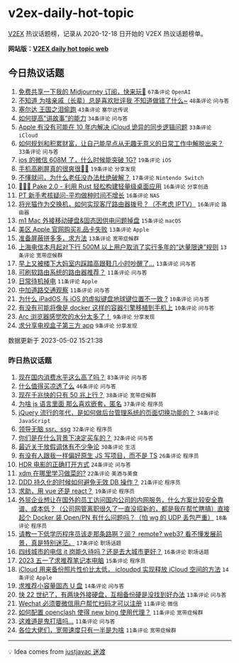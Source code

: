 # v2ex-daily-hot-topic

[V2EX](https://www.v2ex.com/) 热议话题榜，记录从 2020-12-18 日开始的 V2EX 热议话题榜单。

**网站版：[V2EX daily hot topic web](https://boojack.github.io/v2ex-daily-hot-topic-web/)**

## 今日热议话题

<!-- TODAY BEGIN -->

1. [免费共享一下我的 Midjourney 订阅，快来玩🤣](https://www.v2ex.com/t/936818) `67条评论` `OpenAI`
1. [不知道 为啥亲戚（长辈）总是喜欢批评我 不知道做错了什么~](https://www.v2ex.com/t/936843) `48条评论` `问与答`
1. [塞尔达 王国之泪偷跑](https://www.v2ex.com/t/936821) `43条评论` `塞尔达传说`
1. [如何提高“讲故事”的能力](https://www.v2ex.com/t/936810) `34条评论` `问与答`
1. [Apple 有没有可能在 10 年内解决 iCloud 诡异的同步逻辑问题](https://www.v2ex.com/t/936826) `33条评论` `iCloud`
1. [如何规划和积累财富，让自己能早点从无趣无意义的日常工作中解脱出来？](https://www.v2ex.com/t/936857) `33条评论` `问与答`
1. [ios 的微信 608M 了，什么时候能突破 1G?](https://www.v2ex.com/t/936874) `19条评论` `iOS`
1. [手机高刷屏真的很爽很🐂🍺](https://www.v2ex.com/t/936869) `19条评论` `分享发现`
1. [不懂就问，为什么老任没办法杜绝破解？](https://www.v2ex.com/t/936846) `17条评论` `Nintendo Switch`
1. [👩🏻‍🍼 Pake 2.0 - 利用 Rust 轻松构建轻量级桌面应用](https://www.v2ex.com/t/936901) `16条评论` `分享创造`
1. [PT 新手考核疑问-平均做种时间不增长](https://www.v2ex.com/t/936832) `16条评论` `NAS`
1. [将光猫作为交换机，如何实现客厅路由器拨号？（不考虑 IPTV）](https://www.v2ex.com/t/936820) `16条评论` `路由器`
1. [m1 Mac 外接移动硬盘&固态因供电问题掉盘](https://www.v2ex.com/t/936848) `15条评论` `macOS`
1. [美区 Apple 官网购买礼品卡失败](https://www.v2ex.com/t/936917) `13条评论` `Apple`
1. [准备屏蔽拼多多，求方法](https://www.v2ex.com/t/936902) `13条评论` `宽带症候群`
1. [上海电信本月起对下行 500M 以上用户取消了实行多年的“达量限速”规则](https://www.v2ex.com/t/936876) `13条评论` `宽带症候群`
1. [早上又被楼下大妈室内踩踏高跟鞋几小时吵醒了...](https://www.v2ex.com/t/936816) `13条评论` `问与答`
1. [可刷软路由系统的路由器推荐？](https://www.v2ex.com/t/936866) `11条评论` `问与答`
1. [日常待机掉电](https://www.v2ex.com/t/936819) `11条评论` `Apple`
1. [中加道路交通观察](https://www.v2ex.com/t/936811) `11条评论` `问与答`
1. [为什么 iPadOS 与 iOS 的虚拟键盘地球键位置不一致 ?](https://www.v2ex.com/t/936863) `10条评论` `问与答`
1. [有没有可能将像是 docker 这样的容器引擎移植到手机上](https://www.v2ex.com/t/936834) `10条评论` `问与答`
1. [Arc 浏览器感觉吹的水分太多了！](https://www.v2ex.com/t/936858) `9条评论` `分享发现`
1. [求分享电视盒子第三方 app](https://www.v2ex.com/t/936829) `9条评论` `分享发现`

数据更新于 2023-05-02 15:21:38

<!-- TODAY END -->

### 昨日热议话题

<!-- YESTERDAY BEGIN -->

1. [现在国内消费水平这么高了吗？](https://www.v2ex.com/t/936713) `83条评论` `问与答`
1. [什么值得买凉透了么](https://www.v2ex.com/t/936711) `46条评论` `问与答`
1. [现在千兆快的只有 50 兆上行？](https://www.v2ex.com/t/936736) `38条评论` `宽带症候群`
1. [为啥 js 语言里面 那么喜欢嵌套，匿名](https://www.v2ex.com/t/936734) `37条评论` `程序员`
1. [jQuery 流行的年代，是如何做后台管理系统的页面切换功能的？](https://www.v2ex.com/t/936685) `34条评论` `JavaScript`
1. [领导无脑 ssr、ssg](https://www.v2ex.com/t/936720) `32条评论` `程序员`
1. [你们是在什么背景下决定买车的？](https://www.v2ex.com/t/936750) `32条评论` `问与答`
1. [最近关于放假调休有不少争论](https://www.v2ex.com/t/936693) `30条评论` `生活`
1. [有没有人跟我一样偏好原生 JS 写项目，而不是 TS](https://www.v2ex.com/t/936772) `26条评论` `程序员`
1. [HDR 电影的正确打开方式](https://www.v2ex.com/t/936690) `24条评论` `问与答`
1. [xdm 在哪里学习做菜的?](https://www.v2ex.com/t/936758) `22条评论` `美酒与美食`
1. [DDD 持久化的时候如何避免无效 DB 操作？](https://www.v2ex.com/t/936712) `21条评论` `程序员`
1. [求助，用 vue 还是 react？](https://www.v2ex.com/t/936789) `19条评论` `程序员`
1. [外贸企业想让在国外的员工访问国内公司的内网服务，什么方案比较安全靠谱、成本低？（公司网管离职很久了一直没招新的，都是我在帮忙瞎搞）直接起个 Docker 装 Open\/PN 有什么问题吗？（怕 wg 的 UDP 丢包严重）](https://www.v2ex.com/t/936787) `18条评论` `程序员`
1. [请教一下低学历程序员该走那条路啊？润？ remote? web3? 看不懂发展前景，真是特别迷茫。](https://www.v2ex.com/t/936752) `17条评论` `职场话题`
1. [四线城市的电信 it 岗能久待吗？还是去大城市更好？](https://www.v2ex.com/t/936728) `16条评论` `职场话题`
1. [2023 五一了求推荐笔记本电脑](https://www.v2ex.com/t/936790) `15条评论` `程序员`
1. [iCloud 用来备份照片性价比太低， icloudpd 实现释放 iCloud 空间的方法](https://www.v2ex.com/t/936692) `14条评论` `Apple`
1. [求推荐小容量固态 U 盘](https://www.v2ex.com/t/936687) `14条评论` `问与答`
1. [快 22 世纪了，有两块外接硬盘，互相备份硬是没找到好办法](https://www.v2ex.com/t/936681) `13条评论` `问与答`
1. [Wechat 必须要微信用户帮忙扫码才可以注册](https://www.v2ex.com/t/936771) `11条评论` `微信`
1. [如何配置 openclash 使得 new bing 使用代理？](https://www.v2ex.com/t/936764) `11条评论` `宽带症候群`
1. [这难道是鬼打墙吗...](https://www.v2ex.com/t/936755) `11条评论` `问与答`
1. [各位大佬们，宽带速度只有一半是为啥](https://www.v2ex.com/t/936705) `11条评论` `宽带症候群`

<!-- YESTERDAY END -->

---

💡 Idea comes from [justjavac 迷渡](https://github.com/justjavac/)
